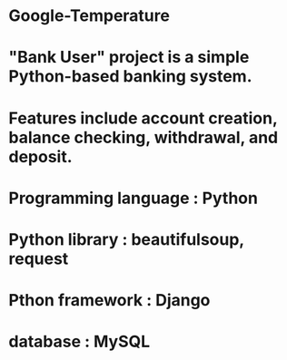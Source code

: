 # Google-Temperature 
# "Bank User" project is a simple Python-based banking system.
#  Features include account creation, balance checking, withdrawal, and deposit.
#  Programming language : Python
#  Python library : beautifulsoup, request
#  Pthon framework : Django
#  database : MySQL